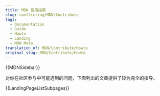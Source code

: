 ```yaml
---
title: MDN 使用指南
slug: conflicting/MDN/Contribute
tags:
  - Documentation
  - Guide
  - Howto
  - Landing
  - MDN Meta
translation_of: MDN/Contribute/Howto
original_slug: MDN/Contribute/Howto
---
```


{{MDNSidebar}}

对你在社区参与中可能遇到的问题，下面列出的文章提供了较为完全的指导。

{{LandingPageListSubpages}}
